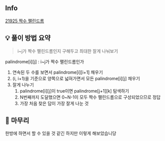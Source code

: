 ## Info
[21925 짝수 팰린드롬](https://www.acmicpc.net/problem/21925)

## 💡 풀이 방법 요약
> i~j가 짝수 팰린드롬인지 구해두고 최대한 잘게 나눠보기

palindrome[i][j] : i~j가 짝수 팰린드롬인가

1. 연속된 두 수를 보면서 palindrome[i][i+1] 채우기
2. (i, i+1)을 기준으로 양쪽으로 넓혀가면서 모든 palindrome[i][j] 채우기
3. 잘게 나누기
   1. palindrome[i][j]이 true이면 palindrome[j+1][k] 탐색하기
   2. N번째까지 도달했으면 0~N-1이 모두 짝수 팰린드롬으로 구성되었으므로 정답
   3. 가장 처음 찾은 답이 가장 잘게 나눈 것

## 🙂 마무리
한방에 하면서 할 수 있을 것 같긴 하지만 이렇게 해보았습니당